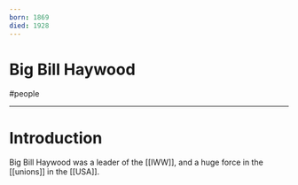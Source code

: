 ```yaml
---
born: 1869
died: 1928
---
```


# Big Bill Haywood
#people 

---
# Introduction
Big Bill Haywood was a leader of the [[IWW]], and a huge force in the [[unions]] in the [[USA]]. 